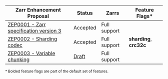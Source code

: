 | Zarr Enhancement Proposal                                                             | Status                                                          | Zarrs        | Feature Flags*            |
| ------------------------------------------------------------------------------------- | --------------------------------------------------------------- | ------------ | ------------------------- |
| [ZEP0001 - Zarr specification version 3](https://zarr.dev/zeps/accepted/ZEP0001.html) | Accepted                                                        | Full support |                           |
| [ZEP0002 - Sharding codec](https://zarr.dev/zeps/accepted/ZEP0002.html)               | Accepted                                                        | Full support | **sharding**, **crc32c**  |
| [ZEP0003 - Variable chunking](https://zarr.dev/zeps/draft/ZEP0003.html)               | [Draft](https://github.com/orgs/zarr-developers/discussions/52) | Full support |                           |

<sup>\* Bolded feature flags are part of the default set of features.</sup>
